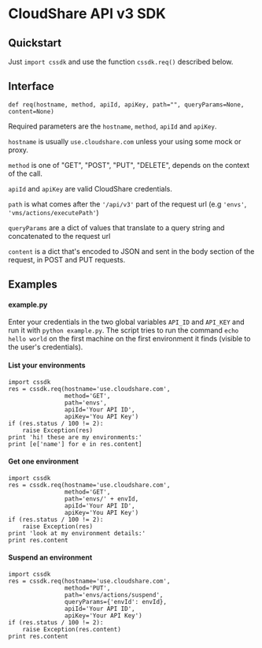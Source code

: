 CloudShare API v3 SDK
=====================
Quickstart
----------
Just `import cssdk` and use the function `cssdk.req()` described below.


Interface
---------
```
def req(hostname, method, apiId, apiKey, path="", queryParams=None, content=None)
```
Required parameters are the `hostname`, `method`, `apiId` and `apiKey`.

`hostname` is usually `use.cloudshare.com` unless your using some mock or proxy.

`method` is one of "GET", "POST", "PUT", "DELETE", depends on the context of the call.

`apiId` and `apiKey` are valid CloudShare credentials.

`path` is what comes after the `'/api/v3'` part of the request url (e.g `'envs'`, `'vms/actions/executePath'`)

`queryParams` are a dict of values that translate to a query string and concatenated to the request url

`content` is a dict that's encoded to JSON and sent in the body section of the request, in POST and PUT requests.

Examples
--------
#### example.py
Enter your credentials in the two global variables `API_ID` and `API_KEY` and run it with `python example.py`. The script tries to run the command `echo hello world` on the first machine on the first environment it finds (visible to the user's credentials). 

#### List your environments
```
import cssdk
res = cssdk.req(hostname='use.cloudshare.com',
				method='GET',
				path='envs',
				apiId='Your API ID',
				apiKey='You API Key')
if (res.status / 100 != 2):
	raise Exception(res)
print 'hi! these are my environments:'
print [e['name'] for e in res.content]
```

#### Get one environment
```
import cssdk
res = cssdk.req(hostname='use.cloudshare.com',
				method='GET',
				path='envs/' + envId,
				apiId='Your API ID',
				apiKey='You API Key')
if (res.status / 100 != 2):
	raise Exception(res)
print 'look at my environment details:'
print res.content
```

#### Suspend an environment
```
import cssdk
res = cssdk.req(hostname='use.cloudshare.com',
				method='PUT',
				path='envs/actions/suspend',
				queryParams={'envId': envId},
				apiId='Your API ID',
				apiKey='Your API Key')
if (res.status / 100 != 2):
	raise Exception(res.content)
print res.content
```